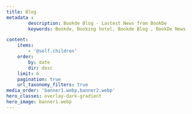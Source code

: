 ```yaml
---
title: Blog
metadata :
        description: Bookde Blog - Lastest News from BookDe
        keywords: Bookde, Booking hotel, Bookde Blog , BookDe News

content:
    items:
        - '@self.children'
    order:
        by: date
        dir: desc
    limit: 6
    pagination: true
    url_taxonomy_filters: true
media_order: 'banner1.webp,banner2.webp'
hero_classes: overlay-dark-gradient
hero_image: banner1.webp
---
```


